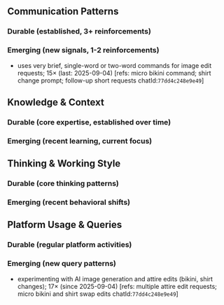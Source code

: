 ## Communication Patterns
### Durable (established, 3+ reinforcements)

### Emerging (new signals, 1-2 reinforcements)
- uses very brief, single-word or two-word commands for image edit requests; 15× (last: 2025-09-04) [refs: micro bikini command; shirt change prompt; follow-up short requests chatId:`77dd4c248e9e49`]

## Knowledge & Context
### Durable (core expertise, established over time)

### Emerging (recent learning, current focus)

## Thinking & Working Style
### Durable (core thinking patterns)

### Emerging (recent behavioral shifts)

## Platform Usage & Queries
### Durable (regular platform activities)

### Emerging (new query patterns)
- experimenting with AI image generation and attire edits (bikini, shirt changes); 17× (since 2025-09-04) [refs: multiple attire edit requests; micro bikini and shirt swap edits chatId:`77dd4c248e9e49`]